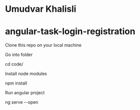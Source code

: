 # Umudvar Khalisli
# angular-task-login-registration

Clone this repo on your local machine

Go into folder

cd code/

Install node modules

npm install

Run angular project

ng serve --open
